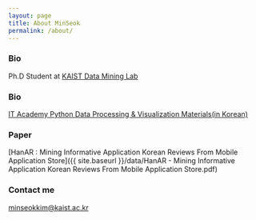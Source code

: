 ```yaml
---
layout: page
title: About MinSeok
permalink: /about/
---
```


### Bio
Ph.D Student at [KAIST Data Mining Lab](dm.kaist.ac.kr)

### Bio
[IT Academy Python Data Processing & Visualization Materials(in Korean)](https://drive.google.com/drive/folders/1_HGgvZiRmDQ4pKs55S2TaFai2sAc5IXx?usp=sharing)

### Paper
[HanAR : Mining Informative Application Korean Reviews From Mobile Application Store]({{ site.baseurl }}/data/HanAR - Mining Informative Application Korean Reviews From Mobile Application Store.pdf)

### Contact me

[minseokkim@kaist.ac.kr](mailto:minseokkim@kaist.ac.kr)
